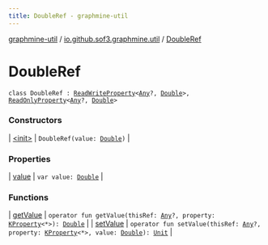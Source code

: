 ```yaml
---
title: DoubleRef - graphmine-util
---
```


[graphmine-util](../../index.html) / [io.github.sof3.graphmine.util](../index.html) / [DoubleRef](./index.html)

# DoubleRef

`class DoubleRef : `[`ReadWriteProperty`](https://kotlinlang.org/api/latest/jvm/stdlib/kotlin.properties/-read-write-property/index.html)`<`[`Any`](https://kotlinlang.org/api/latest/jvm/stdlib/kotlin/-any/index.html)`?, `[`Double`](https://kotlinlang.org/api/latest/jvm/stdlib/kotlin/-double/index.html)`>, `[`ReadOnlyProperty`](https://kotlinlang.org/api/latest/jvm/stdlib/kotlin.properties/-read-only-property/index.html)`<`[`Any`](https://kotlinlang.org/api/latest/jvm/stdlib/kotlin/-any/index.html)`?, `[`Double`](https://kotlinlang.org/api/latest/jvm/stdlib/kotlin/-double/index.html)`>`

### Constructors

| [&lt;init&gt;](-init-.html) | `DoubleRef(value: `[`Double`](https://kotlinlang.org/api/latest/jvm/stdlib/kotlin/-double/index.html)`)` |

### Properties

| [value](value.html) | `var value: `[`Double`](https://kotlinlang.org/api/latest/jvm/stdlib/kotlin/-double/index.html) |

### Functions

| [getValue](get-value.html) | `operator fun getValue(thisRef: `[`Any`](https://kotlinlang.org/api/latest/jvm/stdlib/kotlin/-any/index.html)`?, property: `[`KProperty`](https://kotlinlang.org/api/latest/jvm/stdlib/kotlin.reflect/-k-property/index.html)`<*>): `[`Double`](https://kotlinlang.org/api/latest/jvm/stdlib/kotlin/-double/index.html) |
| [setValue](set-value.html) | `operator fun setValue(thisRef: `[`Any`](https://kotlinlang.org/api/latest/jvm/stdlib/kotlin/-any/index.html)`?, property: `[`KProperty`](https://kotlinlang.org/api/latest/jvm/stdlib/kotlin.reflect/-k-property/index.html)`<*>, value: `[`Double`](https://kotlinlang.org/api/latest/jvm/stdlib/kotlin/-double/index.html)`): `[`Unit`](https://kotlinlang.org/api/latest/jvm/stdlib/kotlin/-unit/index.html) |

